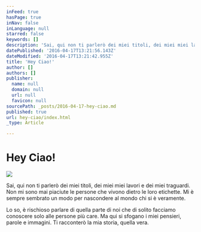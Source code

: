 ```yaml
---
inFeed: true
hasPage: true
inNav: false
inLanguage: null
starred: false
keywords: []
description: 'Sai, qui non ti parlerò dei miei titoli, dei miei miei lavori e dei miei traguardi. Non mi sono mai piaciute le persone che vivono dietro le loro etichette. Mi è sempre sembrato un modo per nascondere al mondo chi si è veramente.'
datePublished: '2016-04-17T13:21:56.143Z'
dateModified: '2016-04-17T13:21:42.955Z'
title: 'Hey Ciao!'
author: []
authors: []
publisher:
  name: null
  domain: null
  url: null
  favicon: null
sourcePath: _posts/2016-04-17-hey-ciao.md
published: true
url: hey-ciao/index.html
_type: Article

---
```

# Hey Ciao!
![](https://the-grid-user-content.s3-us-west-2.amazonaws.com/1917541a-64f1-4623-a1ae-d07699e0b529.jpg)

Sai, qui non ti parlerò dei miei titoli, dei miei miei lavori e dei miei traguardi. Non mi sono mai piaciute le persone che vivono dietro le loro etichette. Mi è sempre sembrato un modo per nascondere al mondo chi si è veramente.

Lo so, è rischioso parlare di quella parte di noi che di solito facciamo conoscere solo alle persone più care. Ma qui si sfogano i miei pensieri, parole e immagini. Ti racconterò la mia storia, quella vera.